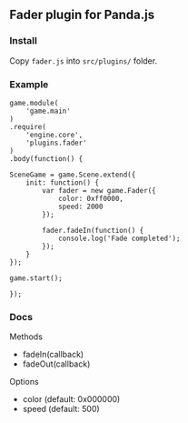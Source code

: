 ## Fader plugin for Panda.js

### Install

Copy `fader.js` into `src/plugins/` folder.

### Example

    game.module(
        'game.main'
    )
    .require(
        'engine.core',
        'plugins.fader'
    )
    .body(function() {

    SceneGame = game.Scene.extend({
        init: function() {
            var fader = new game.Fader({
                color: 0xff0000,
                speed: 2000
            });

            fader.fadeIn(function() {
                console.log('Fade completed');
            });
        }
    });

    game.start();

    });

### Docs

Methods

- fadeIn(callback)
- fadeOut(callback)

Options

- color (default: 0x000000)
- speed (default: 500)
